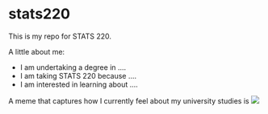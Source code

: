 # stats220

This is my repo for STATS 220. 

A little about me:

- I am undertaking a degree in ....
- I am taking STATS 220 because ....
- I am interested in learning about ....

A meme that captures how I currently feel about my university studies is ![]([https://tenor.com/bht5C.gif](https://media1.tenor.com/m/w8kAoMlhgjQAAAAC/so-it-begins-raining.gif))
